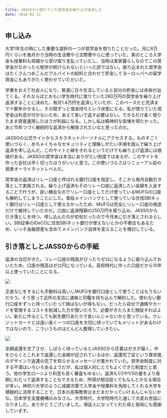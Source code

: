```yaml
---
title: JASSOから借りていた奨学金を繰り上げ返済した
date: 2018-02-11
---
```


## 申し込み

大学1年生の時にした重要な選択の一つが奨学金を借りたことだった。月に6万円くらいを毎月かり当時の生活費やら交際費やらに使っていた。実のところ入学金も授業料も両親から受け取り支払っていたし、当時は実家暮らしなのでこの奨学金がなかったら勉学が続けられないといった訳ではない。振り込まれた奨学金はたくさんつめこんだアルバイトの給料と合わせて貯金してヨーロッパへの留学資金にもありがたく使わせていただいた。

学業をおえて社会人になり、普通に日々生活していると自分の貯金には余裕が出てくる。それならばとおもい学生時代に借りていた280万円の奨学金を繰り上げ返済することに決めた。毎月1.4万円を返済していたが、このペースだと完済まで十数年かかるし、その間ずっと借金持ちという状態になる。私が借りていた奨学金は利息が付かないため、あえて急いで返す必要はない。できるだけ長く借りたまま資産運用したほうが利益になる。しかし私は精神的な安堵を得たかった。あと15年つづく継続的な返済から解放されたいなと思ったのだ。

JASSOの公式サイトからスカラネットパーソナルにアクセスする。ものすごく使いづらく、めちゃくちゃなセキュリティと理解しがたい手順を踏んで繰り上げ返済を申し込んだ。このサイトと縁をきれるというだけでも繰り上げ返済には価値がある。JASSOの奨学金は本当にありがたい制度ではあるが、このサイトを作った会社は早く切ったほうがいいと思う。この使いづらさはリニューアル前の発車オーライネットレベルだ。

奨学金の返済はリレー口座と呼ばれる銀行口座を指定し、そこから毎月自動引き落としで実施される。繰り上げ返済もそのリレー口座に返済したい金額を入金することで行うが、良い機会なのでリレー口座としてだけ使っているMUFGの口座も解約してしまうことにした。普段メインバンクとして使っている住信SBIネット銀行はリレー口座として使えなかったため、MUFGは完全にリレー口座の用途だけで維持していたのだ。口座に返済残額の250万円を振り込み、JASSOから引き落としを待つ。申し込んだのが初旬だったので今月末に引き落とされるらしい。SBI証券のiDeCOに住信SBIネット銀行が使えないとかの不都合もあるため、いっそ金融資産も含めてメインバンク自体を変えることを検討している。

## 引き落としとJASSOからの手紙

返済の当日がきた。リレー口座の残高がぴったりゼロになるように振り込んでおいたため、口座の残高はゼロ円になっている。高校時代に作った口座だから10年以上使っていたことになる。

![](https://photos.xar.sh/26675616408_a1dc084510_h.jpg)

正直なにをするにも手数料は高いしMUFGを銀行口座として使うことはもうないだろう。そう思って近所の支店に通帳と印鑑を持ち込んで解約した。使わない銀行口座をずっと持っていたって損はないが得もない。だったら自分で通帳やカードを管理するコストを削減した方が賢いだろう。必要がきたらまた開設すればよい。新たに作るとしても新生銀行あたりで良いんじゃないかと思っている。クレジットカードとは違い長く一つの口座を大切に持っていてもメリットがあるわけではないので、こういうものはどんどん整理していきたい。

![](https://photos.xar.sh/41248147642_a213431255_b.jpg)

全額返還を完了させ、しばらく待っているとJASSOから圧着はがきが届く。中をひらくとこれまで返還した金額が記されているほか、返還完了証という賞状風のデザインで返還の完了を知らせるメッセージが書かれていた。奨学金制度に対する不満はいろいろあるようだが、私は個人的にとてもよくできた制度だと思う。他の学生ローンより利息も安く審査もゆるい。返済も1/2や1/3の量をより長期にわたって返済することもできるため、所得が相当低くてもなんとかなる場合が多い。神奈川大学のように成績次第で入学金や授業料を免除してくれる大学を積極的に活用することで、日本の高等教育はまだまだやっていけるんじゃないかな。日本学生支援機構のみなさん、大学時代、大学院時代と通して大変お世話になりました。ありがとうございました。保証人になってくれた母と祖母にも感謝しています。
